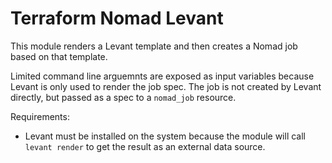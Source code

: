 # Terraform Nomad Levant

This module renders a Levant template and then creates a Nomad job based on that template.

Limited command line arguemnts are exposed as input variables because Levant is only used to render the job spec. The job is not created by Levant directly, but passed as a spec to a `nomad_job` resource.

Requirements:

  * Levant must be installed on the system because the module will call `levant render` to get the result as an external data source.
